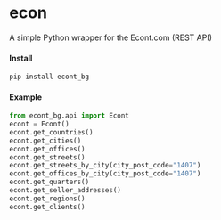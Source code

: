 # econ
A simple Python wrapper for the Econt.com (REST API)

#### Install
```bash
pip install econt_bg
```

#### Example

```python
from econt_bg.api import Econt
econt = Econt()
econt.get_countries()
econt.get_cities()
econt.get_offices()
econt.get_streets()
econt.get_streets_by_city(city_post_code="1407")
econt.get_offices_by_city(city_post_code="1407")
econt.get_quarters()
econt.get_seller_addresses()
econt.get_regions()
econt.get_clients()
```
